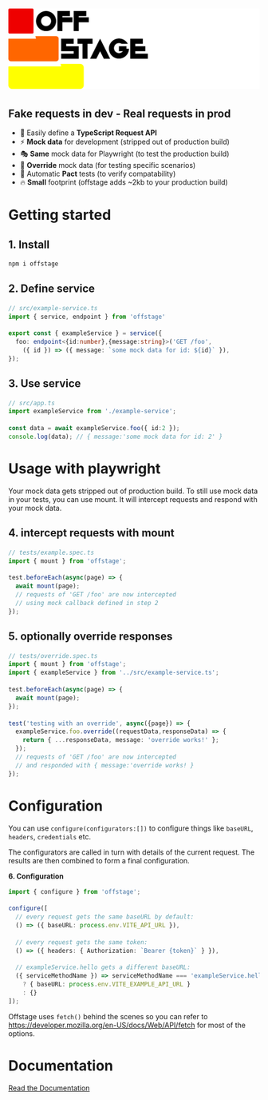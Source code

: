 # ![](docs/logo-both.svg)
## Fake requests in dev - Real requests in prod

- 🚀 Easily define a **TypeScript Request API**
- ⚡️ **Mock data** for development (stripped out of production build)
- 🎭 **Same** mock data for Playwright (to test the production build)
- 🦄 **Override** mock data (for testing specific scenarios)
- 🤝 Automatic **Pact** tests (to verify compatability)
- 🔥 **Small** footprint (offstage adds ~2kb to your production build)


# Getting started

## 1. Install
```bash
npm i offstage
```

## 2. Define service
```ts
// src/example-service.ts
import { service, endpoint } from 'offstage'

export const { exampleService } = service({
  foo: endpoint<{id:number},{message:string}>('GET /foo',
    ({ id }) => ({ message: `some mock data for id: ${id}` }),
});
```

## 3. Use service
```ts
// src/app.ts
import exampleService from './example-service';

const data = await exampleService.foo({ id:2 });
console.log(data); // { message:'some mock data for id: 2' }
```

# Usage with playwright

Your mock data gets stripped out of production build. To still use mock data in your tests, you can use mount. It will intercept requests and respond with your mock data.

## 4. intercept requests with mount
```ts
// tests/example.spec.ts
import { mount } from 'offstage';

test.beforeEach(async(page) => {
  await mount(page);
  // requests of 'GET /foo' are now intercepted
  // using mock callback defined in step 2
});
```

## 5. optionally override responses
```ts
// tests/override.spec.ts
import { mount } from 'offstage';
import { exampleService } from '../src/example-service.ts';

test.beforeEach(async(page) => {
  await mount(page);
});

test('testing with an override', async({page}) => {
  exampleService.foo.override((requestData,responseData) => {
    return { ...responseData, message: 'override works!' };
  });
  // requests of 'GET /foo' are now intercepted
  // and responded with { message:'override works! }
});
```
# Configuration

You can use `configure(configurators:[])` to configure things like `baseURL`, `headers`, `credentials` etc.

The configurators are called in turn with details of the current request. The results are then combined to form a final configuration.


**6. Configuration**
```ts
import { configure } from 'offstage';

configure([
  // every request gets the same baseURL by default:
  () => ({ baseURL: process.env.VITE_API_URL }),

  // every request gets the same token:
  () => ({ headers: { Authorization: `Bearer {token}` } }),

  // exampleService.hello gets a different baseURL:
  ({ serviceMethodName }) => serviceMethodName === 'exampleService.hello'
    ? { baseURL: process.env.VITE_EXAMPLE_API_URL }
    : {}
]);
```

Offstage uses `fetch()` behind the scenes so you can refer to https://developer.mozilla.org/en-US/docs/Web/API/fetch for most of the options. 

# Documentation
[Read the Documentation](https://livinglogic-nl.github.io/offstage/)
